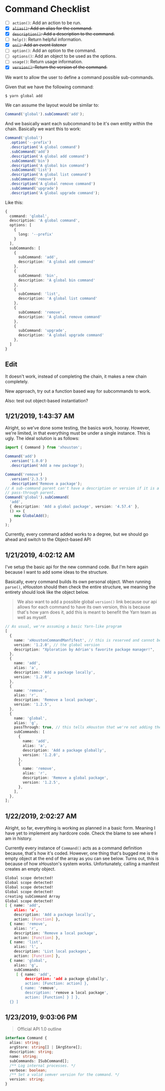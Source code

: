 # Command Checklist

- [ ] `action()`: Add an action to be run.
- [x] ~~`alias()`: Add an alias for the command.~~
- [x] ~~`description()`: Add a description to the command.~~
- [ ] `help()`: Return helpful information.
- [x] ~~`on()`: Add an event listener~~
- [ ] `option()`: Add an option to the command.
- [ ] `options()`: Add an object to be used as the options.
- [ ] `usage()`: Return usage information.
- [x] ~~`version()`: Return the version of the command.~~

We want to allow the user to define a command possible sub-commands.

Given that we have the following command:

```bash
$ yarn global add
```

We can assume the layout would be similar to:

```typescript
Command('global').subCommand('add');
```

And we basically want each subcommand to be it's own entity within the chain.
Basically we want this to work:

```typescript
Command('global')
  .option('--prefix')
  .description('A global command')
  .subCommand('add')
  .description('A global add command')
  .subCommand('bin')
  .description('A global bin command')
  .subCommand('list')
  .description('A global list command')
  .subCommand('remove')
  .description('A global remove command')
  .subCommand('upgrade')
  .description('A global upgrade command');
```

Like this:

```typescript
{
  command: 'global',
  description: 'A global command',
  options: [
    {
      long: '--prefix'
    }
  ],
  subCommands: [
    {
      subCommand: 'add',
      description: 'A global add command'
    },
    {
      subCommand: 'bin',
      description: 'A global bin command'
    },
    {
      subCommand: 'list',
      description: 'A global list command'
    },
    {
      subCommand: 'remove',
      description: 'A global remove command'
    },
    {
      subCommand: 'upgrade',
      description: 'A global upgrade command'
    },
  ]
}
```

## Edit

It doesn't work, instead of completing the chain, it makes a new chain completely.

New approach, try out a function based way for subcommands to work.

Also: test out object-based instantiation?

## 1/21/2019, 1:43:37 AM

Alright, so we've done some testing, the basics work, hooray. However, we're limited, in that everything must be under a single instance. This is ugly. The ideal solution is as follows:

```typescript
import { Command } from 'xhouston';

Command('add')
  .version('1.0.0')
  .description('Add a new package');

Command('remove')
  .version('2.3.5')
  .description('Remove a package');
// A sub-command parent can't have a description or version if it is a
// pass-through parent.
Command('global').subCommand(
  'add',
  { description: 'Add a global package', version: '4.57.4' },
  () => {
    new GlobalAdd();
  }
);
```

Currently, every command added works to a degree, but we should go ahead and switch to the Object-based API

## 1/21/2019, 4:02:12 AM

I've setup the basic api for the new command code. But I'm here again because I want to add some ideas to the structure.

Basically, every command builds its own personal object. When running `parse()`, xHouston should then check the entire structure, we meaning the entirety should look like the object below.

> We also want to add a possible global `version()` link because our api allows for each command to have its own version, this is because that's how yarn does it, add this is meant to benefit the Yarn team as well as myself.

```typescript
// As usual, we're assuming a basic Yarn-like program
[
  {
    name: 'xHoustonCommandManfifest', // this is reserved and cannot be set by anyone but xHouston
    version: '1.2.0', // the global version
    description: "Xploration by Adrian's favorite package manager!",
  },
  {
    name: 'add',
    alias: 'a',
    description: 'Add a package locally',
    version: '1.2.0',
  },
  {
    name: 'remove',
    alias: 'r',
    description: 'Remove a local package',
    version: '1.2.5',
  },
  {
    name: 'global',
    alias: 'g',
    passThrough: true, // this tells xHouston that we're not adding the usual description, etc...
    subCommands: [
      {
        name: 'add',
        alias: 'a',
        description: 'Add a package globally',
        version: '1.2.0',
      },
      {
        name: 'remove',
        alias: 'r',
        description: 'Remove a global package',
        version: '1.2.5',
      },
    ],
  },
];
```

## 1/22/2019, 2:02:27 AM

Alright, so far, everything is working as planned in a basic form. Meaning I have yet to implement any hardcore code. Check the blame to see where I am in history.

Currently every instance of `Command()` acts as a command definition because, that's how it's coded. However, one thing that's bugged me is the empty object at the end of the array as you can see below. Turns out, this is because of how xHouston's system works. Unfortunately, calling a manifest creates an empty object.

```bash
Global scope detected!
Global scope detected!
Global scope detected!
Global scope detected!
creating subCommand Array
Global scope detected!
[ { name: 'add',
    alias: 'a',
    description: 'Add a package locally',
    action: [Function] },
  { name: 'remove',
    alias: 'r',
    description: 'Remove a local package',
    action: [Function] },
  { name: 'list',
    alias: 'l',
    description: 'List local packages',
    action: [Function] },
  { name: 'global',
    alias: 'g',
    subCommands:
     [ { name: 'add',
         description: 'add a package globally',
         action: [Function: action] },
       { name: 'remove',
         description: 'remove a local package',
         action: [Function] } ] },
  {} ]
```

## 1/23/2019, 9:03:06 PM

> Official API 1.0 outline

```typescript
interface Command {
  alias: string;
  argStore: string[] | IArgStore[];
  description: string;
  name: string;
  subCommands: ISubCommand[];
  /** Log internal processes. */
  verbose: boolean;
  /** Set a valid semver version for the command. */
  version: string;
}
```
